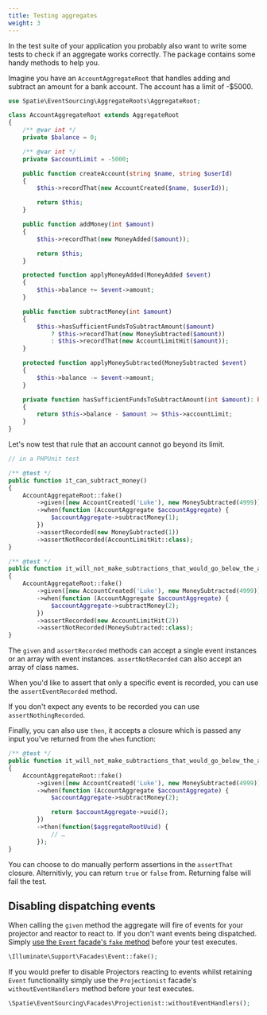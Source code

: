 ```yaml
---
title: Testing aggregates
weight: 3
---
```


In the test suite of your application you probably also want to write some tests to check if an aggregate works correctly. The package contains some handy methods to help you.

Imagine you have an `AccountAggregateRoot` that handles adding and subtract an amount for a bank account. The account has a limit of -$5000.

```php
use Spatie\EventSourcing\AggregateRoots\AggregateRoot;

class AccountAggregateRoot extends AggregateRoot
{
    /** @var int */
    private $balance = 0;

    /** @var int */
    private $accountLimit = -5000;

    public function createAccount(string $name, string $userId)
    {
        $this->recordThat(new AccountCreated($name, $userId));

        return $this;
    }

    public function addMoney(int $amount)
    {
        $this->recordThat(new MoneyAdded($amount));

        return $this;
    }

    protected function applyMoneyAdded(MoneyAdded $event)
    {
        $this->balance += $event->amount;
    }

    public function subtractMoney(int $amount)
    {
        $this->hasSufficientFundsToSubtractAmount($amount)
            ? $this->recordThat(new MoneySubtracted($amount))
            : $this->recordThat(new AccountLimitHit($amount));
    }

    protected function applyMoneySubtracted(MoneySubtracted $event)
    {
        $this->balance -= $event->amount;
    }

    private function hasSufficientFundsToSubtractAmount(int $amount): bool
    {
        return $this->balance - $amount >= $this->accountLimit;
    }
}
```

Let's now test that rule that an account cannot go beyond its limit. 

```php
// in a PHPUnit test

/** @test */
public function it_can_subtract_money()
{
    AccountAggregateRoot::fake()
        ->given([new AccountCreated('Luke'), new MoneySubtracted(4999)])
        ->when(function (AccountAggregate $accountAggregate) {
            $accountAggregate->subtractMoney(1);
        })
        ->assertRecorded(new MoneySubtracted(1))
        ->assertNotRecorded(AccountLimitHit::class);
}

/** @test */
public function it_will_not_make_subtractions_that_would_go_below_the_account_limit()
{
    AccountAggregateRoot::fake()
        ->given([new AccountCreated('Luke'), new MoneySubtracted(4999)])
        ->when(function (AccountAggregate $accountAggregate) {
            $accountAggregate->subtractMoney(2);
        })
        ->assertRecorded(new AccountLimitHit(2))
        ->assertNotRecorded(MoneySubtracted::class);
}
```

The `given` and `assertRecorded` methods can accept a single event instances or an array with event instances. `assertNotRecorded` can also accept an array of class names.

When you'd like to assert that only a specific event is recorded, you can use the `assertEventRecorded` method.

If you don't expect any events to be recorded you can use `assertNothingRecorded`.

Finally, you can also use `then`, it accepts a closure which is passed any input you've returned from the `when` function:

```php
/** @test */
public function it_will_not_make_subtractions_that_would_go_below_the_account_limit()
{
    AccountAggregateRoot::fake()
        ->given([new AccountCreated('Luke'), new MoneySubtracted(4999)])
        ->when(function (AccountAggregate $accountAggregate) {
            $accountAggregate->subtractMoney(2);

            return $accountAggregate->uuid();
        })
        ->then(function($aggregateRootUuid) {
            // …
        });
}
```

You can choose to do manually perform assertions in the `assertThat` closure. Alternitivly, you can return `true` or `false` from. Returning false will fail the test.

## Disabling dispatching events

When calling the `given` method the aggregate will fire of events for your projector and reactor to react to. If you don't want events being dispatched. Simply [use the `Event` facade's `fake` method](https://laravel.com/docs/master/mocking#event-fake) before your test executes.

```php
\Illuminate\Support\Facades\Event::fake();
``` 

If you would prefer to disable Projectors reacting to events whilst retaining `Event` functionality simply use the `Projectionist` facade's `withoutEventHandlers` method before your test executes.

```php
\Spatie\EventSourcing\Facades\Projectionist::withoutEventHandlers();
```
